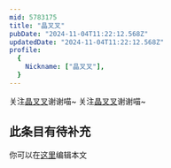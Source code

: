 ```yaml
---
mid: 5783175
title: "晶叉叉"
pubDate: "2024-11-04T11:22:12.568Z"
updatedDate: "2024-11-04T11:22:12.568Z"
profile:
  {
    Nickname: ["晶叉叉"],
  }
---
```


关注[晶叉叉](https://space.bilibili.com/5783175)谢谢喵~ 关注[晶叉叉](https://space.bilibili.com/5783175)谢谢喵~

## 此条目有待补充
你可以在[这里](https://github.com/Yuhanawa/VTuber.ICU-Content/edit/master/v/晶叉叉/index.md)编辑本文
